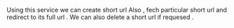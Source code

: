 Using this service we can create short url 
Also , fech particular short url and redirect to its full url .
We can also delete a short url if requesed . 
